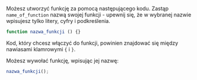 Możesz utworzyć funkcję za pomocą następującego kodu. Zastąp `name_of_function` nazwą swojej funkcji - upewnij się, że w wybranej nazwie wpisujesz tylko litery, cyfry i podkreślenia.

```javascript
function nazwa_funkcji () {}
```

Kod, który chcesz włączyć do funkcji, powinien znajdować się między nawiasami klamrowymi `{` i `}`.

Możesz wywołać funkcję, wpisując jej nazwę:

```javascript
nazwa_funkcji();
```